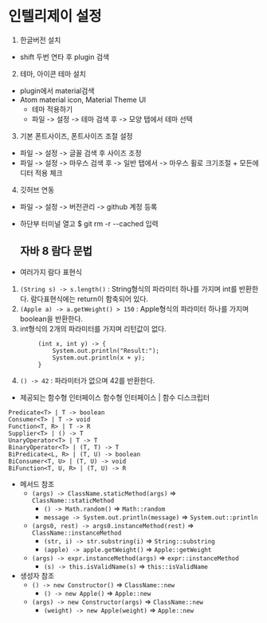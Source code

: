 # 인텔리제이 설정

1. 한글버전 설치
- shift 두번 연타 후 plugin 검색

2. 테마, 아이콘 테마 설치
- plugin에서 material검색
- Atom material icon, Material Theme UI
    - 테마 적용하기
    - 파일 -> 설정 -> 테마 검색 후 -> 모양 탭에서 테마 선택

3. 기본 폰트사이즈, 폰트사이즈 조절 설정
- 파일 -> 설정 -> 글꼴 검색 후 사이즈 조정
- 파일 -> 설정 -> 마우스 검색 후 -> 일반 탭에서 -> 마우스 휠로 크기조절 + 모든에디터 적용 체크

4. 깃허브 연동
- 파일 -> 설정 -> 버전관리 -> github 계정 등록
- 하단부 터미널 열고 $ git rm -r --cached 입력

  ## 자바 8 람다 문법
- 여러가지 람다 표현식
1. `(String s) -> s.length()` : String형식의 파라미터 하나를 가지며 int를 반환한다. 람다표현식에는 return이 함축되어 있다.
1. `(Apple a) -> a.getWeight() > 150` : Apple형식의 파라미터 하나를 가지며 boolean을 반환한다.
1. int형식의 2개의 파라미터를 가지며 리턴값이 없다.
    ```
         (int x, int y) -> {
             System.out.println("Result:");
             System.out.println(x + y);
         }
    ```
1. `() -> 42` : 파라미터가 없으며 42를 반환한다.
- 제공되는 함수형 인터페이스
함수형 인터페이스 | 함수 디스크립터 
```
Predicate<T> | T -> boolean
Consumer<T> | T -> void
Function<T, R> | T -> R
Supplier<T> | () -> T
UnaryOperator<T> | T -> T
BinaryOperator<T> | (T, T) -> T
BiPredicate<L, R> | (T, U) -> boolean
BiConsumer<T, U> | (T, U) -> void
BiFunction<T, U, R> | (T, U) -> R
```
- 메서드 참조
    - `(args) -> ClassName.staticMethod(args)` => `ClassName::staticMethod`
        - `() -> Math.random()` => `Math::random`
        - `message -> System.out.println(message)` => `System.out::println`
    - `(args0, rest) -> args0.instanceMethod(rest)` => `ClassName::instanceMethod`
        - `(str, i) -> str.substring(i)` => `String::substring`
        - `(apple) -> apple.getWeight()` => `Apple::getWeight`
    - `(args) -> expr.instanceMethod(args)` => `expr::instanceMethod`
        - `(s) -> this.isValidName(s)` => `this::isValidName`
- 생성자 참조
    - `() -> new Constructor()` => `ClassName::new`
        - `() -> new Apple()`  => `Apple::new`
    - `(args) -> new Constructor(args)` => `ClassName::new`
        - `(weight) -> new Apple(weight)` => `Apple::new`
